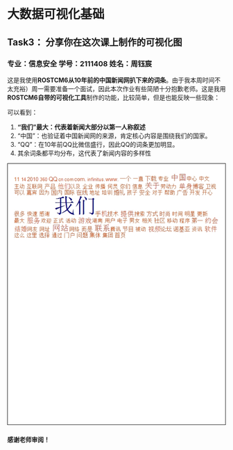 

# 大数据可视化基础

## Task3： 分享你在这次课上制作的可视化图

### 专业：信息安全 学号：2111408 姓名：周钰宸

这是我使用**ROSTCM6从10年前的中国新闻网扒下来的词条**。由于我本周时间不太充裕）周一需要准备一个面试，因此本次作业有些简陋十分抱歉老师。这是我用**ROSTCM6自带的可视化工具**制作的功能，比较简单，但是也能反映一些现象：

可以看到：

1. **“我们”最大：代表着新闻大部分以第一人称叙述**
2. “中国”：也验证着中国新闻网的来源，肯定核心内容是围绕我们的国家。
3. “QQ”：在10年前QQ比微信盛行，因此QQ的词条更加明显。
4. 其余词条都平均分布，这代表了新闻内容的多样性

![image-20240408092827292](img/image-20240408092827292.png)

#### **感谢老师审阅！**







